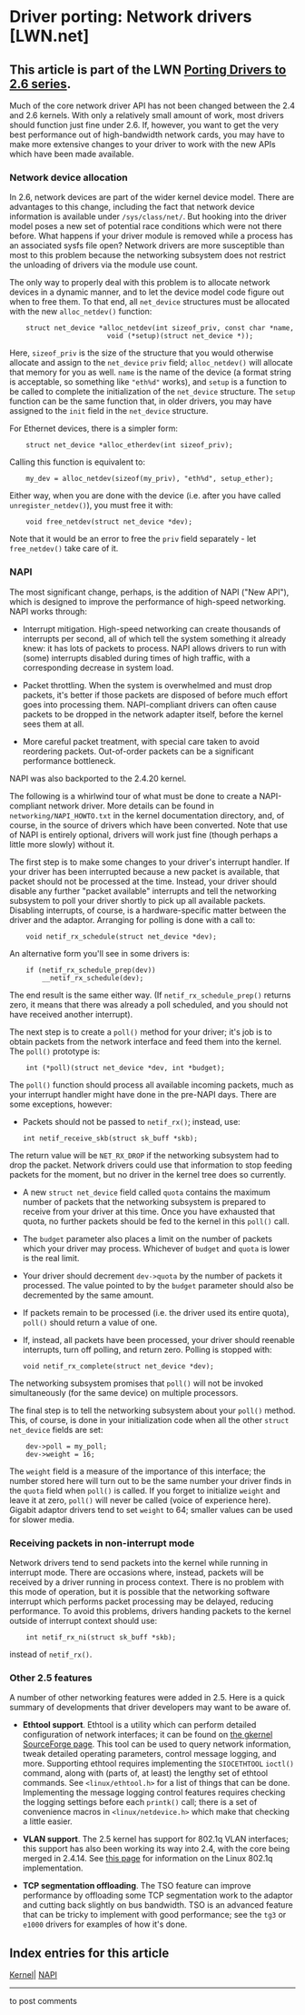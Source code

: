 # Driver porting: Network drivers [LWN.net]

This article is part of the LWN [Porting Drivers to 2.6 series](/Articles/driver-porting/).   
---  
Much of the core network driver API has not been changed between the 2.4 and 2.6 kernels. With only a relatively small amount of work, most drivers should function just fine under 2.6. If, however, you want to get the very best performance out of high-bandwidth network cards, you may have to make more extensive changes to your driver to work with the new APIs which have been made available. 

### Network device allocation

In 2.6, network devices are part of the wider kernel device model. There are advantages to this change, including the fact that network device information is available under `/sys/class/net/`. But hooking into the driver model poses a new set of potential race conditions which were not there before. What happens if your driver module is removed while a process has an associated sysfs file open? Network drivers are more susceptible than most to this problem because the networking subsystem does not restrict the unloading of drivers via the module use count. 

The only way to properly deal with this problem is to allocate network devices in a dynamic manner, and to let the device model code figure out when to free them. To that end, all `net_device` structures must be allocated with the new `alloc_netdev()` function: 
    
    
        struct net_device *alloc_netdev(int sizeof_priv, const char *name,
    			       	    void (*setup)(struct net_device *));
    

Here, `sizeof_priv` is the size of the structure that you would otherwise allocate and assign to the `net_device` `priv` field; `alloc_netdev()` will allocate that memory for you as well. `name` is the name of the device (a format string is acceptable, so something like `"eth%d"` works), and `setup` is a function to be called to complete the initialization of the `net_device` structure. The `setup` function can be the same function that, in older drivers, you may have assigned to the `init` field in the `net_device` structure. 

For Ethernet devices, there is a simpler form: 
    
    
        struct net_device *alloc_etherdev(int sizeof_priv);
    

Calling this function is equivalent to: 
    
    
        my_dev = alloc_netdev(sizeof(my_priv), "eth%d", setup_ether);
    

Either way, when you are done with the device (i.e. after you have called `unregister_netdev()`), you must free it with: 
    
    
        void free_netdev(struct net_device *dev);
    

Note that it would be an error to free the `priv` field separately - let `free_netdev()` take care of it. 

### NAPI

The most significant change, perhaps, is the addition of NAPI ("New API"), which is designed to improve the performance of high-speed networking. NAPI works through: 

  * Interrupt mitigation. High-speed networking can create thousands of interrupts per second, all of which tell the system something it already knew: it has lots of packets to process. NAPI allows drivers to run with (some) interrupts disabled during times of high traffic, with a corresponding decrease in system load. 

  * Packet throttling. When the system is overwhelmed and must drop packets, it's better if those packets are disposed of before much effort goes into processing them. NAPI-compliant drivers can often cause packets to be dropped in the network adapter itself, before the kernel sees them at all. 

  * More careful packet treatment, with special care taken to avoid reordering packets. Out-of-order packets can be a significant performance bottleneck. 




NAPI was also backported to the 2.4.20 kernel. 

The following is a whirlwind tour of what must be done to create a NAPI-compliant network driver. More details can be found in `networking/NAPI_HOWTO.txt` in the kernel documentation directory, and, of course, in the source of drivers which have been converted. Note that use of NAPI is entirely optional, drivers will work just fine (though perhaps a little more slowly) without it. 

The first step is to make some changes to your driver's interrupt handler. If your driver has been interrupted because a new packet is available, that packet should not be processed at the time. Instead, your driver should disable any further "packet available" interrupts and tell the networking subsystem to poll your driver shortly to pick up all available packets. Disabling interrupts, of course, is a hardware-specific matter between the driver and the adaptor. Arranging for polling is done with a call to: 
    
    
        void netif_rx_schedule(struct net_device *dev);
    

An alternative form you'll see in some drivers is: 
    
    
        if (netif_rx_schedule_prep(dev))
            __netif_rx_schedule(dev);
    

The end result is the same either way. (If `netif_rx_schedule_prep()` returns zero, it means that there was already a poll scheduled, and you should not have received another interrupt). 

The next step is to create a `poll()` method for your driver; it's job is to obtain packets from the network interface and feed them into the kernel. The `poll()` prototype is: 
    
    
        int (*poll)(struct net_device *dev, int *budget);
    

The `poll()` function should process all available incoming packets, much as your interrupt handler might have done in the pre-NAPI days. There are some exceptions, however: 

  * Packets should not be passed to `netif_rx()`; instead, use: 
        
        int netif_receive_skb(struct sk_buff *skb);
        

The return value will be `NET_RX_DROP` if the networking subsystem had to drop the packet. Network drivers could use that information to stop feeding packets for the moment, but no driver in the kernel tree does so currently. 

  * A new `struct net_device` field called `quota` contains the maximum number of packets that the networking subsystem is prepared to receive from your driver at this time. Once you have exhausted that quota, no further packets should be fed to the kernel in this `poll()` call. 

  * The `budget` parameter also places a limit on the number of packets which your driver may process. Whichever of `budget` and `quota` is lower is the real limit. 

  * Your driver should decrement `dev->quota` by the number of packets it processed. The value pointed to by the `budget` parameter should also be decremented by the same amount. 

  * If packets remain to be processed (i.e. the driver used its entire quota), `poll()` should return a value of one. 

  * If, instead, all packets have been processed, your driver should reenable interrupts, turn off polling, and return zero. Polling is stopped with: 
        
        void netif_rx_complete(struct net_device *dev);
        




The networking subsystem promises that `poll()` will not be invoked simultaneously (for the same device) on multiple processors. 

The final step is to tell the networking subsystem about your `poll()` method. This, of course, is done in your initialization code when all the other `struct net_device` fields are set: 
    
    
        dev->poll = my_poll;
        dev->weight = 16;
    

The `weight` field is a measure of the importance of this interface; the number stored here will turn out to be the same number your driver finds in the `quota` field when `poll()` is called. If you forget to initialize `weight` and leave it at zero, `poll()` will never be called (voice of experience here). Gigabit adaptor drivers tend to set `weight` to 64; smaller values can be used for slower media. 

### Receiving packets in non-interrupt mode

Network drivers tend to send packets into the kernel while running in interrupt mode. There are occasions where, instead, packets will be received by a driver running in process context. There is no problem with this mode of operation, but it is possible that the networking software interrupt which performs packet processing may be delayed, reducing performance. To avoid this problems, drivers handing packets to the kernel outside of interrupt context should use: 
    
    
        int netif_rx_ni(struct sk_buff *skb);
    

instead of `netif_rx()`. 

### Other 2.5 features

A number of other networking features were added in 2.5. Here is a quick summary of developments that driver developers may want to be aware of. 

  * **Ethtool support**. Ethtool is a utility which can perform detailed configuration of network interfaces; it can be found on [the gkernel SourceForge page](http://sourceforge.net/projects/gkernel). This tool can be used to query network information, tweak detailed operating parameters, control message logging, and more. Supporting ethtool requires implementing the `SIOCETHTOOL` `ioctl()` command, along with (parts of, at least) the lengthy set of ethtool commands. See `<linux/ethtool.h>` for a list of things that can be done. Implementing the message logging control features requires checking the logging settings before each `printk()` call; there is a set of convenience macros in `<linux/netdevice.h>` which make that checking a little easier. 

  * **VLAN support**. The 2.5 kernel has support for 802.1q VLAN interfaces; this support has also been working its way into 2.4, with the core being merged in 2.4.14. See [this page](http://www.candelatech.com/~greear/vlan.html) for information on the Linux 802.1q implementation. 

  * **TCP segmentation offloading**. The TSO feature can improve performance by offloading some TCP segmentation work to the adaptor and cutting back slightly on bus bandwidth. TSO is an advanced feature that can be tricky to implement with good performance; see the `tg3` or `e1000` drivers for examples of how it's done. 


  
Index entries for this article  
---  
[Kernel](/Kernel/Index)| [NAPI](/Kernel/Index#NAPI)  
  


* * *

to post comments 
